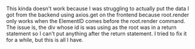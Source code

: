 This kinda doesn't work because I was struggling to actually put the data I got from the backend using axios.get on the frontend because root.render only works when the ElementID comes before the root.render command. The issue is, the div whose id is was using
as the root was in a return statement so I can't put anything after the return statement. I tried to fix it for a while, but this is all I have.
